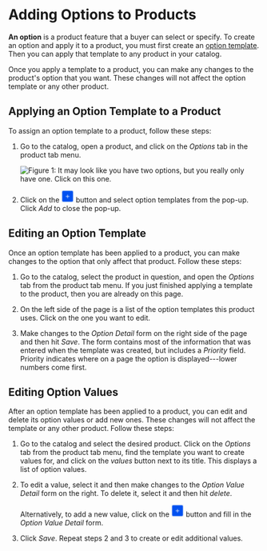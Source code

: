 # Adding Options to Products [](id=adding-options-to-products)

**An option** is a product feature that a buyer can select or specify. To create
an option and apply it to a product, you must first create an 
[option template](/web/emporio/documentation/-/knowledge_base/1-0/options). 
Then you can apply that template to any product in your catalog.

Once you apply a template to a product, you can make any changes to the
product's option that you want. These changes will not affect the option
template or any other product.

## Applying an Option Template to a Product [](id=applying-an-option-template-to-a-product)

To assign an option template to a product, follow these steps:

1.  Go to the catalog, open a product, and click on the *Options* tab in the
    product tab menu.

    ![Figure 1: It may look like you have two options, but you really only have one. Click
    on this one.](../../../images/two-options.png)

2.  Click on the ![Add](../../../images/icon-add.png) button and select option
    templates from the pop-up. Click *Add* to close the pop-up.

## Editing an Option Template [](id=editing-an-option-template)

Once an option template has been applied to a product, you can make changes to
the option that only affect that product. Follow these steps:

1.  Go to the catalog, select the product in question, and open the *Options*
    tab from the product tab menu. If you just finished applying a template to
    the product, then you are already on this page.

2.  On the left side of the page is a list of the option templates this product
    uses. Click on the one you want to edit.

3.  Make changes to the *Option Detail* form on the right side of the page and
    then hit *Save*. The form contains most of the information that was entered
    when the template was created, but includes a *Priority* field. Priority
    indicates where on a page the option is displayed---lower numbers come
    first.

## Editing Option Values [](id=creating-option-values)

After an option template has been applied to a product, you can edit and delete
its option values or add new ones. These changes will not affect the template or
any other product. Follow these steps:

1.  Go to the catalog and select the desired product. Click on the *Options* tab
    from the product tab menu, find the template you want to create values for,
    and click on the *values* button next to its title. This displays a list of
    option values.

2.  To edit a value, select it and then make changes to the *Option
    Value Detail* form on the right. To delete it, select it and then hit
    *delete*.

    Alternatively, to add a new value, click on the
    ![Add](../../../images/icon-add.png) button and fill in the *Option Value
    Detail* form.

3.  Click *Save*. Repeat steps 2 and 3 to create or edit additional values.
